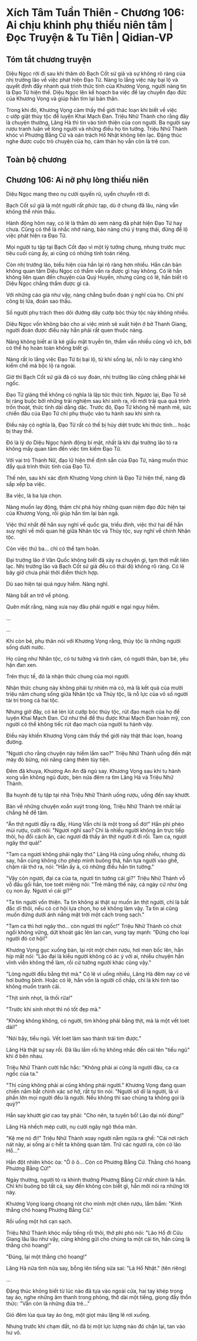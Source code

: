 # Xích Tâm Tuần Thiên - Chương 106: Ai chịu khinh phụ thiếu niên tâm | Đọc Truyện & Tu Tiên | Qidian-VP



## Tóm tắt chương truyện

Diệu Ngọc rời đi sau khi thăm dò Bạch Cốt sứ giả và sự không rõ ràng của nhị trưởng lão về việc phát hiện Đạo Tử. Nàng lo lắng việc này bại lộ và quyết định đẩy nhanh quá trình thức tỉnh của Khương Vọng, người nàng tin là Đạo Tử hiện thế. Diệu Ngọc lên kế hoạch ba việc để lay chuyển đạo đức của Khương Vọng và giúp hắn tìm lại bản thân.

Trong khi đó, Khương Vọng cảm thấy thế giới thác loạn khi biết về việc c·ướp giật thủy tộc để luyện Khai Mạch Đan. Triệu Nhữ Thành cho rằng đây là chuyện thường, Lăng Hà thì tin vào tính thiện của con người. Ba người say rượu tranh luận về lòng người và những điều họ tin tưởng. Triệu Nhữ Thành khóc vì Phương Bằng Cử và oán trách Hổ Nhật không liên lạc. Đặng thúc nghe được cuộc trò chuyện của họ, cảm thán họ vẫn còn là trẻ con.


## Toàn bộ chương

## Chương 106: Ai nỡ phụ lòng thiếu niên

Diệu Ngọc mang theo nụ cười quyến rũ, uyển chuyển rời đi.

Bạch Cốt sứ giả là một người rất phức tạp, dù ở chung đã lâu, nàng vẫn không thể nhìn thấu.

Hành động hôm nay, có lẽ là thăm dò xem nàng đã phát hiện Đạo Tử hay chưa. Cũng có thể là nhắc nhở nàng, bảo nàng chú ý trạng thái, đừng để lộ việc phát hiện ra Đạo Tử.

Mọi người tụ tập tại Bạch Cốt đạo vì một lý tưởng chung, nhưng trước mục tiêu cuối cùng ấy, ai cũng có những tính toán riêng.

Còn nhị trưởng lão, biểu hiện của hắn lại rõ ràng hơn nhiều. Hắn căn bản không quan tâm Diệu Ngọc có thẩm vấn ra được gì hay không. Có lẽ hắn không liên quan đến chuyện của Quý Huyền, nhưng cũng có lẽ, hắn biết rõ Diệu Ngọc chẳng thẩm được gì cả.

Với những cáo già như vậy, nàng chẳng buồn đoán ý nghĩ của họ. Chỉ phí công bị lừa, đoán sao thấu.

Số người phụ trách theo dõi đường dây cướp bóc thủy tộc này không nhiều.

Diệu Ngọc vốn không báo cho ai việc mình sẽ xuất hiện ở bờ Thanh Giang, người đoán được điều này hẳn phải rất quen thuộc nàng.

Nàng không biết ai là kẻ giấu mặt truyền tin, thẩm vấn nhiều cũng vô ích, bởi có thể họ hoàn toàn không biết gì.

Nàng rất lo lắng việc Đạo Tử bị bại lộ, từ khi sống lại, nỗi lo này càng khó kiềm chế mà bộc lộ ra ngoài.

Giờ thì Bạch Cốt sứ giả đã có suy đoán, nhị trưởng lão cũng chẳng phải kẻ ngốc.

Đạo Tử giáng thế không có nghĩa là lập tức thức tỉnh. Ngược lại, Đạo Tử sẽ bị ràng buộc bởi những trải nghiệm sau khi sinh ra, rồi mới trải qua quá trình trốn thoát, thức tỉnh dài dằng dặc. Trước đó, Đạo Tử không hề mạnh mẽ, sức chiến đấu của Đạo Tử chỉ phụ thuộc vào tu hành sau khi sinh ra.

Điều này có nghĩa là, Đạo Tử rất có thể bị hủy diệt trước khi thức tỉnh... hoặc bị thay thế.

Đó là lý do Diệu Ngọc hành động bí mật, nhất là khi đại trưởng lão tỏ ra không mấy quan tâm đến việc tìm kiếm Đạo Tử.

Với vai trò Thánh Nữ, đạo lữ hiện thế định sẵn của Đạo Tử, nàng muốn thúc đẩy quá trình thức tỉnh của Đạo Tử.

Thế nên, sau khi xác định Khương Vọng chính là Đạo Tử hiện thế, nàng đã sắp xếp ba việc.

Ba việc, là ba lựa chọn.

Nàng muốn lay động, thậm chí phá hủy những quan niệm đạo đức hiện tại của Khương Vọng, rồi giúp hắn tìm lại bản ngã.

Việc thứ nhất để hắn suy nghĩ về quốc gia, triều đình, việc thứ hai để hắn suy nghĩ về mối quan hệ giữa Nhân tộc và Thủy tộc, suy nghĩ về chính Nhân tộc.

Còn việc thứ ba... chỉ có thể tạm hoãn.

Đại trưởng lão ở Vân Quốc không biết đã xảy ra chuyện gì, tạm thời mất liên lạc. Nhị trưởng lão và Bạch Cốt sứ giả đều có thái độ không rõ ràng. Có lẽ bây giờ chưa phải thời điểm thích hợp.

Dù sao hiện tại quá nguy hiểm. Nàng nghĩ.

Nàng bất an trở về phòng.

Quên mất rằng, nàng xưa nay đâu phải người e ngại nguy hiểm.

...

...

Khi còn bé, phụ thân nói với Khương Vọng rằng, thủy tộc là những người sống dưới nước.

Họ cũng như Nhân tộc, có tư tưởng và tình cảm, có người thân, bạn bè, yêu hận đan xen.

Trên thực tế, đó là nhận thức chung của mọi người.

Nhận thức chung này không phải tự nhiên mà có, mà là kết quả của mười triệu năm chung sống giữa Nhân tộc và Thủy tộc, là nỗ lực của vô số người tài trí trong cả hai tộc.

Nhưng giờ đây, có kẻ lén lút cướp bóc thủy tộc, rút đạo mạch của họ để luyện Khai Mạch Đan. Cứ như thể để thu được Khai Mạch Đan hoàn mỹ, con người có thể không tiếc rút đạo mạch của người tu hành vậy.

Điều này khiến Khương Vọng cảm thấy thế giới này thật thác loạn, hoang đường.

"Ngươi cho rằng chuyện này hiếm lắm sao?" Triệu Nhữ Thành uống đến mặt mày đỏ bừng, nói năng càng thêm tùy tiện.

Đêm đã khuya, Khương An An đã ngủ say. Khương Vọng sau khi tu hành xong vẫn không ngủ được, bèn nửa đêm ra tìm Lăng Hà và Triệu Nhữ Thành.

Ba huynh đệ tụ tập tại nhà Triệu Nhữ Thành uống rượu, uống đến say khướt.

Bàn về những chuyện xoắn xuýt trong lòng, Triệu Nhữ Thành trẻ nhất lại chẳng hề để tâm.

"Ăn thịt người đầy ra đấy, Hùng Vấn chỉ là một trong số đó!" Hắn phì phèo mùi rượu, cười nói: "Ngươi nghĩ sao? Chỉ là nhiều người không ăn trực tiếp thôi, họ đổi cách ăn, các ngươi đã thấy ăn thịt người ít đi rồi. Tam ca, ngươi ngây thơ quá!"

"Tam ca ngươi không phải ngây thơ." Lăng Hà cũng uống nhiều, nhưng dù say, hắn cũng không cho phép mình buông thả, hắn tựa người vào ghế, chậm rãi thở ra, nói: "Hắn ấy à, có những điều hắn tin tưởng."

"Vậy còn ngươi, đại ca của ta, ngươi tin tưởng cái gì?" Triệu Nhữ Thành vỗ vỗ đầu gối hắn, toe toét miệng nói: "Trẻ măng thế này, cả ngày cứ như ông cụ non ấy. Ngươi vì cái gì?"

"Ta tin người vốn thiện. Ta tin không ai thật sự muốn ăn thịt người, chỉ là bất đắc dĩ thôi, nếu có cơ hội lựa chọn, họ sẽ không làm vậy. Ta tin ai cũng muốn đứng dưới ánh nắng mặt trời một cách trong sạch."

"Tam ca thì hơi ngây thơ... còn ngươi thì ngốc!" Triệu Nhữ Thành có chút ngồi không vững, dứt khoát gác lên lan can, vung tay mạnh: "Đừng cho loại người đó cơ hội!"

Khương Vọng gục xuống bàn, lại rót một chén rượu, hơi men bốc lên, hắn híp mắt nói: "Lão đại là kiểu người không có ác ý với ai, nhiều chuyện hắn vĩnh viễn không thể làm, rồi cứ tưởng người khác cũng vậy."

"Lòng người đều bằng thịt mà." Có lẽ vì uống nhiều, Lăng Hà đêm nay có vẻ hơi bướng bỉnh. Hoặc có lẽ, hắn vốn là người cố chấp, chỉ là khi tỉnh táo không muốn tranh cãi.

"Thịt sinh nhọt, là thối rữa!"

"Trước khi sinh nhọt thì nó tốt đẹp mà."

"Không không không, có người, tim không phải bằng thịt, mà là một vết loét dài!"

"Nói bậy, tiểu ngũ. Vết loét làm sao thành trái tim được."

Lăng Hà thật sự say rồi. Đã lâu lắm rồi họ không nhắc đến cái tên "tiểu ngũ" khi ở bên nhau.

Triệu Nhữ Thành cười hắc hắc: "Không phải ai cũng là người đâu, ca ca ngốc của ta."

"Thì cũng không phải ai cũng không phải người." Khương Vọng đang quan chiến nắm bắt chính xác sơ hở, rất tự tin nói: "Người sở dĩ là người, là vì phần lớn mọi người đều là người. Nếu không thì sao chúng ta không gọi là quỷ?"

Hắn say khướt giơ cao tay phải: "Cho nên, ta tuyên bố! Lão đại nói đúng!"

Lăng Hà nhếch mép cười, nụ cười ngây ngô thỏa mãn.

"Kệ mẹ nó đi!" Triệu Nhữ Thành xoay người nằm ngửa ra ghế: "Cái nơi rách nát này, ai sống ai c·hết ta không quan tâm. Trừ các ngươi ra, còn có lão Hổ..."

Hắn đột nhiên khóc òa: "Ô ô ô... Còn có Phương Bằng Cử. Thằng chó hoang Phương Bằng Cử!"

Ngày thường, người tỏ ra khinh thường Phương Bằng Cử nhất chính là hắn. Chỉ khi buông bỏ tất cả, say đến không còn biết gì, hắn mới nói ra những lời này.

Khương Vọng loạng choạng rót cho mình một chén rượu, lẩm bẩm: "Kính thằng chó hoang Phương Bằng Cử."

Rồi uống một hơi cạn sạch.

Triệu Nhữ Thành khóc mấy tiếng rồi thôi, thở phì phò nói: "Lão Hổ đi Cửu Giang lâu lâu như vậy, cũng không gửi cho chúng ta một cái tin, hắn cũng là thằng chó hoang!"

"Đúng, lại một thằng chó hoang!"

Lăng Hà nửa tỉnh nửa say, bỗng lên tiếng sửa sai: "Là Hổ Nhật." (tên riêng)

...

Đặng thúc không biết từ lúc nào đã tựa vào ngoài cửa, hai tay khép trong tay áo, nghe những âm thanh trong phòng, thở dài một tiếng, giọng đầy thổn thức: "Vẫn còn là những đứa trẻ..."

Gió đêm lùa qua tay áo ông, một giọt máu lặng lẽ rơi xuống.

Nhưng trước khi chạm đất, nó đã bị một lực lượng nào đó chặn lại, tan vào hư vô.